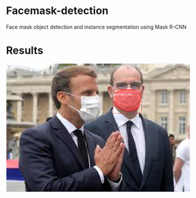 # Facemask-detection
Face mask object detection and instance segmentation using Mask R-CNN

# Results
![Alt text](images/macron_castex.png?raw=true "Results")